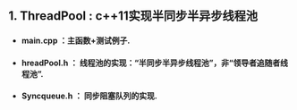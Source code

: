 ## 1. ThreadPool : c++11实现半同步半异步线程池
- #### main.cpp ：主函数+测试例子.
- #### hreadPool.h ： 线程池的实现：“半同步半异步线程池”，非“领导者追随者线程池”.
- #### Syncqueue.h ： 同步阻塞队列的实现.

